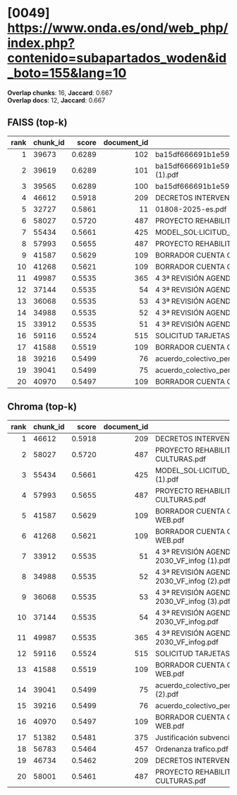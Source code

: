 # [0049] https://www.onda.es/ond/web_php/index.php?contenido=subapartados_woden&id_boto=155&lang=10

**Overlap chunks**: 16, **Jaccard**: 0.667  
**Overlap docs**: 12, **Jaccard**: 0.667

## FAISS (top-k)
rank | chunk_id | score | document_id | title
---:|---|---:|---:|---
1 | 39673 | 0.6289 | 102 | ba15df666691b1e5961b681667a3bb0ca296991924138.pdf.pdf
2 | 39619 | 0.6289 | 101 | ba15df666691b1e5961b681667a3bb0ca296991924138.pdf (1).pdf
3 | 39565 | 0.6289 | 100 | ba15df666691b1e5961b681667a3bb0ca296991924138.pdf
4 | 46612 | 0.5918 | 209 | DECRETOS INTERVENCIÓN 1S 2024.PDF
5 | 32727 | 0.5861 | 11 | 01808-2025-es.pdf
6 | 58027 | 0.5720 | 487 | PROYECTO REHABILITACION PARQUE TRES CULTURAS.pdf
7 | 55434 | 0.5661 | 425 | MODEL_SOL·LICITUD_ESCOLETA_ESTIU_2025 (1).pdf
8 | 57993 | 0.5655 | 487 | PROYECTO REHABILITACION PARQUE TRES CULTURAS.pdf
9 | 41587 | 0.5629 | 109 | BORRADOR CUENTA GENERAL 2024 PARA WEB.pdf
10 | 41268 | 0.5621 | 109 | BORRADOR CUENTA GENERAL 2024 PARA WEB.pdf
11 | 49987 | 0.5535 | 365 | 4 3ª REVISIÓN AGENDA URBANA ONDA 2030_VF_infog.pdf
12 | 37144 | 0.5535 | 54 | 4 3ª REVISIÓN AGENDA URBANA ONDA 2030_VF_infog.pdf
13 | 36068 | 0.5535 | 53 | 4 3ª REVISIÓN AGENDA URBANA ONDA 2030_VF_infog (3).pdf
14 | 34988 | 0.5535 | 52 | 4 3ª REVISIÓN AGENDA URBANA ONDA 2030_VF_infog (2).pdf
15 | 33912 | 0.5535 | 51 | 4 3ª REVISIÓN AGENDA URBANA ONDA 2030_VF_infog (1).pdf
16 | 59116 | 0.5524 | 515 | SOLICITUD TARJETAS DE ESTACIONAMIENTO.pdf
17 | 41588 | 0.5519 | 109 | BORRADOR CUENTA GENERAL 2024 PARA WEB.pdf
18 | 39216 | 0.5499 | 76 | acuerdo_colectivo_personal_funcionario_2025.pdf
19 | 39041 | 0.5499 | 75 | acuerdo_colectivo_personal_funcionario_2025 (2).pdf
20 | 40970 | 0.5497 | 109 | BORRADOR CUENTA GENERAL 2024 PARA WEB.pdf

## Chroma (top-k)
rank | chunk_id | score | document_id | title
---:|---|---:|---:|---
1 | 46612 | 0.5918 | 209 | DECRETOS INTERVENCIÓN 1S 2024.PDF
2 | 58027 | 0.5720 | 487 | PROYECTO REHABILITACION PARQUE TRES CULTURAS.pdf
3 | 55434 | 0.5661 | 425 | MODEL_SOL·LICITUD_ESCOLETA_ESTIU_2025 (1).pdf
4 | 57993 | 0.5655 | 487 | PROYECTO REHABILITACION PARQUE TRES CULTURAS.pdf
5 | 41587 | 0.5629 | 109 | BORRADOR CUENTA GENERAL 2024 PARA WEB.pdf
6 | 41268 | 0.5621 | 109 | BORRADOR CUENTA GENERAL 2024 PARA WEB.pdf
7 | 33912 | 0.5535 | 51 | 4 3ª REVISIÓN AGENDA URBANA ONDA 2030_VF_infog (1).pdf
8 | 34988 | 0.5535 | 52 | 4 3ª REVISIÓN AGENDA URBANA ONDA 2030_VF_infog (2).pdf
9 | 36068 | 0.5535 | 53 | 4 3ª REVISIÓN AGENDA URBANA ONDA 2030_VF_infog (3).pdf
10 | 37144 | 0.5535 | 54 | 4 3ª REVISIÓN AGENDA URBANA ONDA 2030_VF_infog.pdf
11 | 49987 | 0.5535 | 365 | 4 3ª REVISIÓN AGENDA URBANA ONDA 2030_VF_infog.pdf
12 | 59116 | 0.5524 | 515 | SOLICITUD TARJETAS DE ESTACIONAMIENTO.pdf
13 | 41588 | 0.5519 | 109 | BORRADOR CUENTA GENERAL 2024 PARA WEB.pdf
14 | 39041 | 0.5499 | 75 | acuerdo_colectivo_personal_funcionario_2025 (2).pdf
15 | 39216 | 0.5499 | 76 | acuerdo_colectivo_personal_funcionario_2025.pdf
16 | 40970 | 0.5497 | 109 | BORRADOR CUENTA GENERAL 2024 PARA WEB.pdf
17 | 51382 | 0.5481 | 375 | Justificación subvención Onda.pdf
18 | 56783 | 0.5464 | 457 | Ordenanza trafico.pdf
19 | 46734 | 0.5462 | 209 | DECRETOS INTERVENCIÓN 1S 2024.PDF
20 | 58001 | 0.5461 | 487 | PROYECTO REHABILITACION PARQUE TRES CULTURAS.pdf
